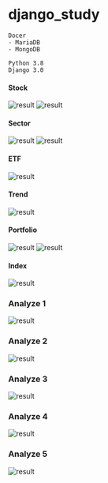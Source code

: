 # django_study

```
Docer
- MariaDB
- MongoDB

Python 3.8
Django 3.0
```

#### Stock
![result](project/1-1.stock_list.PNG)
![result](project/1-2.stock_detail.PNG)

#### Sector
![result](project/2-1.sector_list.PNG)
![result](project/2-2.sector_detail.PNG)

#### ETF
![result](project/3-1.etf_list.PNG)

#### Trend
![result](project/4-1.investor_trend.PNG)

#### Portfolio
![result](project/5-1.portfolio.PNG)
![result](project/5-2.portfolio_detail.PNG)

#### Index
![result](project/10.index.PNG)

### Analyze 1
![result](project/11.1.png)

### Analyze 2
![result](project/11.2.png)

### Analyze 3
![result](project/11.3.png)

### Analyze 4
![result](project/11.4.png)

### Analyze 5
![result](project/11.5.png)
